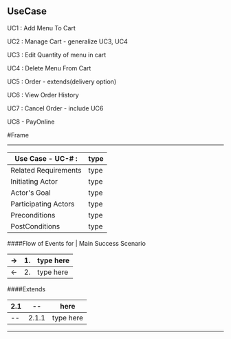 ## UseCase

UC1 : Add Menu To Cart

UC2 : Manage Cart - generalize UC3, UC4

UC3 : Edit Quantity of menu in cart

UC4 : Delete Menu From Cart

UC5 : Order - extends(delivery option)

UC6 : View Order History

UC7 : Cancel Order - include UC6

UC8 - PayOnline




#Frame

---
|Use Case - UC-# : | type |
|---|---|
|Related Requirements| type |
|Initiating Actor| type |
|Actor's Goal| type |
|Participating Actors| type |
|Preconditions| type |
|PostConditions| type |  

####Flow of Events for | Main Success Scenario

| -> | 1. | type here |
|---|---|---|
| <- | 2. | type here |

####Extends

| 2.1 | -- | here |
|---|---|---|
| -- | 2.1.1 | type here |

---